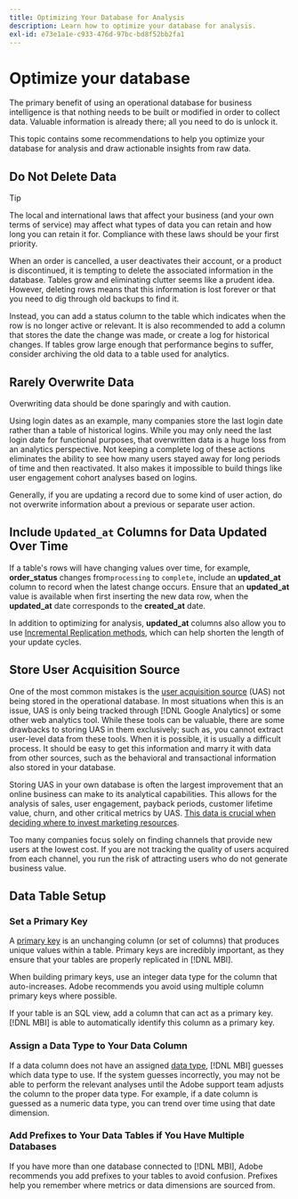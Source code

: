 ```yaml
---
title: Optimizing Your Database for Analysis
description: Learn how to optimize your database for analysis.
exl-id: e73e1a1e-c933-476d-97bc-bd8f52bb2fa1
---
```

# Optimize your database

The primary benefit of using an operational database for business intelligence is that nothing needs to be built or modified in order to collect data. Valuable information is already there; all you need to do is unlock it.

This topic contains some recommendations to help you optimize your database for analysis and draw actionable insights from raw data.

## Do Not Delete Data

>[!TIP]
>
>The local and international laws that affect your business (and your own terms of service) may affect what types of data you can retain and how long you can retain it for. Compliance with these laws should be your first priority.

When an order is cancelled, a user deactivates their account, or a product is discontinued, it is tempting to delete the associated information in the database. Tables grow and eliminating clutter seems like a prudent idea. However, deleting rows means that this information is lost forever or that you need to dig through old backups to find it.

Instead, you can add a status column to the table which indicates when the row is no longer active or relevant. It is also recommended to add a column that stores the date the change was made, or create a log for historical changes. If tables grow large enough that performance begins to suffer, consider archiving the old data to a table used for analytics.

## Rarely Overwrite Data

Overwriting data should be done sparingly and with caution.

Using login dates as an example, many companies store the last login date rather than a table of historical logins. While you may only need the last login date for functional purposes, that overwritten data is a huge loss from an analytics perspective. Not keeping a complete log of these actions eliminates the ability to see how many users stayed away for long periods of time and then reactivated. It also makes it impossible to build things like user engagement cohort analyses based on logins.

Generally, if you are updating a record due to some kind of user action, do not overwrite information about a previous or separate user action.

## Include `Updated_at` Columns for Data Updated Over Time

If a table's rows will have changing values over time, for example, **order\_status** changes from`processing` to `complete`, include an **updated\_at** column to record when the latest change occurs. Ensure that an **updated\_at** value is available when first inserting the new data row, when the **updated\_at** date corresponds to the **created\_at** date.

In addition to optimizing for analysis, **updated\_at** columns also allow you to use [Incremental Replication methods](../data-analyst/data-warehouse-mgr/cfg-replication-methods.md), which can help shorten the length of your update cycles. 

## Store User Acquisition Source

One of the most common mistakes is the [user acquisition source](../data-analyst/analysis/google-track-user-acq.md) (UAS) not being stored in the operational database. In most situations when this is an issue, UAS is only being tracked through [!DNL Google Analytics] or some other web analytics tool. While these tools can be valuable, there are some drawbacks to storing UAS in them exclusively; such as, you cannot extract user-level data from these tools. When it is possible, it is usually a difficult process. It should be easy to get this information and marry it with data from other sources, such as the behavioral and transactional information also stored in your database.

Storing UAS in your own database is often the largest improvement that an online business can make to its analytical capabilities. This allows for the analysis of sales, user engagement, payback periods, customer lifetime value, churn, and other critical metrics by UAS. [This data is crucial when deciding where to invest marketing resources](../data-analyst/analysis/most-value-source-channel.md).

Too many companies focus solely on finding channels that provide new users at the lowest cost. If you are not tracking the quality of users acquired from each channel, you run the risk of attracting users who do not generate business value.

## Data Table Setup

### Set a Primary Key

A [primary key](https://en.wikipedia.org/wiki/Unique_key) is an unchanging column (or set of columns) that produces unique values within a table. Primary keys are incredibly important, as they ensure that your tables are properly replicated in [!DNL MBI].

When building primary keys, use an integer data type for the column that auto-increases. Adobe recommends you avoid using multiple column primary keys where possible.

If your table is an SQL view, add a column that can act as a primary key. [!DNL MBI] is able to automatically identify this column as a primary key.

### Assign a Data Type to Your Data Column

If a data column does not have an assigned [data type](https://en.wikipedia.org/wiki/Data_type), [!DNL MBI] guesses which data type to use. If the system guesses incorrectly, you may not be able to perform the relevant analyses until the Adobe support team adjusts the column to the proper data type. For example, if a date column is guessed as a numeric data type, you can trend over time using that date dimension.

### Add Prefixes to Your Data Tables if You Have Multiple Databases

If you have more than one database connected to [!DNL MBI], Adobe recommends you add prefixes to your tables to avoid confusion. Prefixes help you remember where metrics or data dimensions are sourced from.
